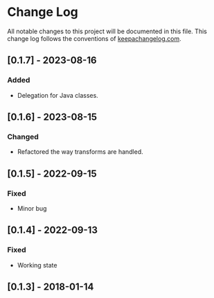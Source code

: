 # Change Log
All notable changes to this project will be documented in this file. This change log follows the conventions of [keepachangelog.com](http://keepachangelog.com/).

## [0.1.7] - 2023-08-16
### Added
- Delegation for Java classes.

## [0.1.6] - 2023-08-15
### Changed
- Refactored the way transforms are handled.

## [0.1.5] - 2022-09-15
### Fixed
- Minor bug

## [0.1.4] - 2022-09-13
### Fixed
- Working state

## [0.1.3] - 2018-01-14
